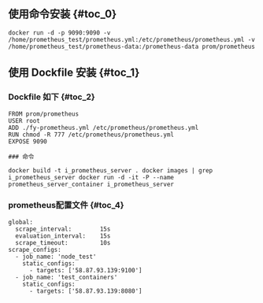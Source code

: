 ## 使用命令安装 {#toc_0}

```
docker run -d -p 9090:9090 -v /home/prometheus_test/prometheus.yml:/etc/prometheus/prometheus.yml -v /home/prometheus_test/prometheus-data:/prometheus-data prom/prometheus
```

## 使用 Dockfile 安装 {#toc_1}

### Dockfile 如下 {#toc_2}

```
FROM prom/prometheus
USER root
ADD ./fy-prometheus.yml /etc/prometheus/prometheus.yml
RUN chmod -R 777 /etc/prometheus/prometheus.yml
EXPOSE 9090
```



```
### 命令
```

```
docker build -t i_prometheus_server . docker images | grep i_prometheus_server docker run -d -it -P --name prometheus_server_container i_prometheus_server
```

### prometheus配置文件 {#toc_4}

```
global:
  scrape_interval:        15s
  evaluation_interval:    15s
  scrape_timeout:         10s
scrape_configs:
  - job_name: 'node_test'
    static_configs:
      - targets: ['58.87.93.139:9100']
  - job_name: 'test_containers'
    static_configs:
      - targets: ['58.87.93.139:8080']
```



